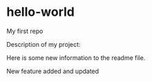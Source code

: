# hello-world
My first repo

Description of my project:

Here is some new information to the readme file.

New feature added and updated